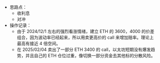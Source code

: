 - 思路点：
	- 收利息
	- 对冲
- 操作记录：
	- 由于 2024/12/1 左右的强烈看涨情绪，建立 ETH 的 3600，4000 的价差组合，因为波动率已经起来，所以用卖更高价的 call 来增加赔率。理论上最高有接近 4 倍空间。
	- 在 2025/02/04 卖出了一部分 ETH 3400 的 call，以太坊短期没有爆发趋势，并且自己的 ETH 仓位过重，像切换一部分资金去其他标的分散风险。